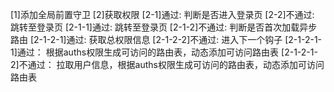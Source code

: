 [1]添加全局前置守卫
[2]获取权限
[2-1]通过: 判断是否进入登录页
[2-2]不通过: 跳转至登录页
[2-1-1]通过: 跳转至登录页
[2-1-2]不通过: 判断是否首次加载异步路由
[2-1-2-1]通过: 获取总权限信息
[2-1-2-2]不通过: 进入下一个钩子
[2-1-2-1-1]通过： 根据auths权限生成可访问的路由表，动态添加可访问路由表
[2-1-2-1-2]不通过： 拉取用户信息，根据auths权限生成可访问的路由表，动态添加可访问路由表